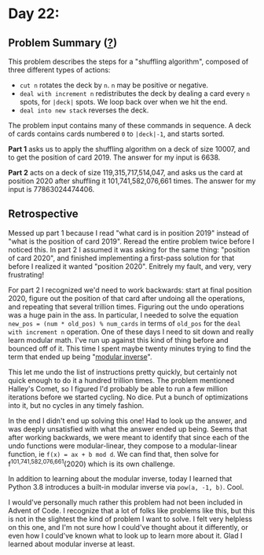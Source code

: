 # Day 22: <name>

## Problem Summary ([?](https://adventofcode.com/2019/day/22))

This problem describes the steps for a "shuffling algorithm", composed of three different types of actions:

- `cut n` rotates the deck by `n`. `n` may be positive or negative.
- `deal with increment n` redistributes the deck by dealing a card every `n` spots, for `|deck|` spots.
  We loop back over when we hit the end.
- `deal into new stack` reverses the deck.

The problem input contains many of these commands in sequence.
A deck of cards contains cards numbered `0` to `|deck|-1`, and starts sorted.

**Part 1** asks us to apply the shuffling algorithm on a deck of size 10007, and to get the position of card 2019.
The answer for my input is 6638.

**Part 2** acts on a deck of size 119,315,717,514,047, and asks us the card at position 2020 after shuffling it 101,741,582,076,661 times.
The answer for my input is 77863024474406.


## Retrospective

Messed up part 1 because I read "what card is in position 2019" instead of "what is the position of card 2019".
Reread the entire problem twice before I noticed this.
In part 2 I assumed it was asking for the same thing: "position of card 2020", and finished implementing a first-pass solution for that before I realized it wanted "position 2020".
Enitrely my fault, and very, very frustrating!

For part 2 I recognized we'd need to work backwards: start at final position 2020, figure out the position of that card after undoing all the operations, and repeating that several trillion times.
Figuring out the undo operations was a huge pain in the ass.
In particular, I needed to solve the equation `new_pos = (num * old_pos) % num_cards` in terms of `old_pos` for the `deal with increment n` operation.
One of these days I need to sit down and really learn modular math.
I've run up against this kind of thing before and bounced off of it.
This time I spent maybe twenty minutes trying to find the term that ended up being "[modular inverse](https://en.wikipedia.org/wiki/Modular_multiplicative_inverse)".

This let me undo the list of instructions pretty quickly, but certainly not quick enough to do it a hundred trillion times.
The problem mentioned Halley's Comet, so I figured I'd probably be able to run a few million iterations before we started cycling.
No dice.
Put a bunch of optimizations into it, but no cycles in any timely fashion.

In the end I didn't end up solving this one!
Had to look up the answer, and was deeply unsatisfied with what the answer ended up being.
Seems that after working backwards, we were meant to identify that since each of the undo functions were modular-linear, they compose to a modular-linear function, ie `f(x) = ax + b mod d`.
We can find that, then solve for f<sup>101,741,582,076,661</sup>(2020) which is its own challenge.

In addition to learning about the modular inverse, today I learned that Python 3.8 introduces a built-in modular inverse via `pow(a, -1, b)`.
Cool.

I would've personally much rather this problem had not been included in Advent of Code.
I recognize that a lot of folks like problems like this, but this is not in the slightest the kind of problem I want to solve.
I felt very helpless on this one, and I'm not sure how I could've thought about it differently, or even how I could've known what to look up to learn more about it.
Glad I learned about modular inverse at least.
